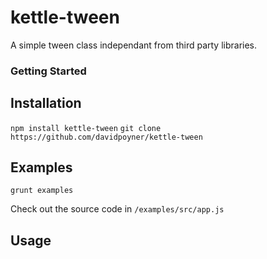 kettle-tween
=============

A simple tween class independant from third party libraries.


### Getting Started

## Installation
`npm install kettle-tween`
`git clone https://github.com/davidpoyner/kettle-tween`

## Examples
`grunt examples`

Check out the source code in `/examples/src/app.js`

## Usage

